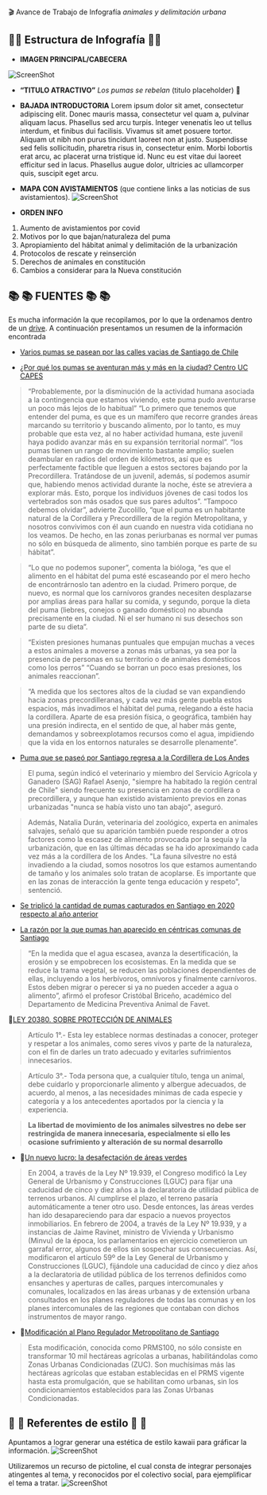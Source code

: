 :clapper: Avance de Trabajo de Infografía *animales y delimitación urbana*
 ## :memo::memo: Estructura de Infografía :memo::memo:

* **IMAGEN PRINCIPAL/CABECERA**

![ScreenShot](https://raw.githubusercontent.com/KugaGraphic/Avance-nov2/gh-pages/images/img1.png)

* **“TITULO ATRACTIVO”**
*Los pumas se rebelan* (titulo placeholder) :tiger2:

* **BAJADA INTRODUCTORIA**
Lorem ipsum dolor sit amet, consectetur adipiscing elit. Donec mauris massa, consectetur vel quam a, pulvinar aliquam lacus. Phasellus sed arcu turpis. Integer venenatis leo ut tellus interdum, et finibus dui facilisis. Vivamus sit amet posuere tortor. Aliquam ut nibh non purus tincidunt laoreet non at justo. Suspendisse sed felis sollicitudin, pharetra risus in, consectetur enim. Morbi lobortis erat arcu, ac placerat urna tristique id. Nunc eu est vitae dui laoreet efficitur sed in lacus. Phasellus augue dolor, ultricies ac ullamcorper quis, suscipit eget arcu.

* **MAPA CON AVISTAMIENTOS**
(que contiene links a las noticias de sus avistamientos).
![ScreenShot](https://raw.githubusercontent.com/KugaGraphic/Avance-nov2/gh-pages/images/map.png)

* **ORDEN INFO**
1. Aumento de avistamientos por covid
2. Motivos por lo que bajan/naturaleza del puma
3. Apropiamiento del hábitat animal y delimitación de la urbanización
4. Protocolos de rescate y reinserción
5. Derechos de animales en constitución
6. Cambios a considerar para la Nueva constitución

## :books: :books: FUENTES :books: :books:
Es mucha información la que recopilamos, por lo que la ordenamos dentro de un [drive](https://docs.google.com/document/d/1reXo6DDKXzos1mNe5oxarAWx1qf50OM49suVUDWXtjg/edit?usp=sharing). A continuación presentamos un resumen de la información encontrada


- [Varios pumas se pasean por las calles vacias de Santiago de Chile](https://www.lavanguardia.com/cribeo/fauna/20200403/48281739203/varios-pumas-pasean-por-calles-vacias-santiago-chile-confinamiento-coronavirus.html)

- [¿Por qué los pumas se aventuran más y más en la ciudad? Centro UC CAPES](http://www.capes.cl/2020/03/por-que-los-pumas-se-aventuran-mas-y-mas-en-la-ciudad/)

>“Probablemente, por la disminución de la actividad humana asociada a la contingencia que estamos viviendo, este puma pudo aventurarse un poco más lejos de lo habitual” “Lo primero que tenemos que entender del puma, es que es un mamífero que recorre grandes áreas marcando su territorio y buscando alimento, por lo tanto, es muy probable que esta vez, al no haber actividad humana, este juvenil haya podido avanzar más en su expansión territorial normal”.
>“los pumas tienen un rango de movimiento bastante amplio; suelen deambular en radios del orden de kilómetros, así que es perfectamente factible que lleguen a estos sectores bajando por la Precordillera. Tratándose de un juvenil, además, sí podemos asumir que, habiendo menos actividad durante la noche, éste se atreviera a explorar más. Esto, porque los individuos jóvenes de casi todos los vertebrados son más osados que sus pares adultos”.
>“Tampoco debemos olvidar”, advierte Zucolillo, “que el puma es un habitante natural de la Cordillera y Precordillera de la región Metropolitana, y nosotros convivimos con él aun cuando en nuestra vida cotidiana no los veamos. De hecho, en las zonas periurbanas es normal ver pumas no sólo en búsqueda de alimento, sino también porque es parte de su hábitat”.

>“Lo que no podemos suponer”, comenta la bióloga, “es que el alimento en el hábitat del puma esté escaseando por el mero hecho de encontrárnoslo tan adentro en la ciudad. Primero porque, de nuevo, es normal que los carnívoros grandes necesiten desplazarse por amplias áreas para hallar su comida, y segundo, porque la dieta del puma (liebres, conejos o ganado doméstico) no abunda precisamente en la ciudad. Ni el ser humano ni sus desechos son parte de su dieta”.

>“Existen presiones humanas puntuales que empujan muchas a veces a estos animales a moverse a zonas más urbanas, ya sea por la presencia de personas en su territorio o de animales domésticos como los perros” “Cuando se borran un poco esas presiones, los animales reaccionan”.

>“A medida que los sectores altos de la ciudad se van expandiendo hacia zonas precordilleranas, y cada vez más gente puebla estos espacios, más invadimos el hábitat del puma, relegando a éste hacia la cordillera. Aparte de esa presión física, o geográfica, también hay una presión indirecta, en el sentido de que, al haber más gente, demandamos y sobreexplotamos recursos como el agua, impidiendo que la vida en los entornos naturales se desarrolle plenamente”.


- [Puma que se paseó por Santiago regresa a la Cordillera de Los Andes](https://www.elmostrador.cl/generacion-m/2020/03/29/puma-que-se-paseo-por-santiago-regresa-a-la-cordillera-de-los-andes/)

>El puma, según indicó el veterinario y miembro del Servicio Agrícola y Ganadero (SAG) Rafael Asenjo, "siempre ha habitado la región central de Chile" siendo frecuente su presencia en zonas de cordillera o precordillera, y aunque han existido avistamiento previos en zonas urbanizadas "nunca se había visto uno tan abajo", aseguró.

>Además, Natalia Durán, veterinaria del zoológico, experta en animales salvajes, señaló que su aparición también puede responder a otros factores como la escasez de alimento provocada por la sequía y la urbanización, que en las últimas décadas se ha ido aproximando cada vez más a la cordillera de los Andes.
"La fauna silvestre no está invadiendo a la ciudad, somos nosotros los que estamos aumentando de tamaño y los animales solo tratan de acoplarse. Es importante que en las zonas de interacción la gente tenga educación y respeto", sentenció.

- [Se triplicó la cantidad de pumas capturados en Santiago en 2020 respecto al año anterior](https://www.adnradio.cl/ciencia/2020/08/05/se-triplico-la-cantidad-de-pumas-capturados-en-santiago-en-2020-respecto-al-ano-anterior.html)

- [La razón por la que pumas han aparecido en céntricas comunas de Santiago](https://www.24horas.cl/nacional/la-razon-por-la-que-pumas-han-aparecido-en-centricas-comunas-de-santiago-4058544)

>“En la medida que el agua escasea, avanza la desertificación, la erosión y se empobrecen los ecosistemas. En la medida que se reduce la trama vegetal, se reducen las poblaciones dependientes de ellas, incluyendo a los herbívoros, omnívoros y finalmente carnívoros. Estos deben migrar o perecer si ya no pueden acceder a agua o alimento”, afirmó el profesor Cristóbal Briceño, académico del Departamento de Medicina Preventiva Animal de Favet.


:page_with_curl:[LEY 20380. SOBRE PROTECCIÓN DE ANIMALES](http://bcn.cl/2idag) 

>Artículo 1°.- Esta ley establece normas destinadas a conocer, proteger y respetar a los animales, como seres vivos y parte de la naturaleza, con el fin de darles un trato adecuado y evitarles sufrimientos innecesarios.

>Artículo 3°.- Toda persona que, a cualquier título, tenga un animal, debe cuidarlo y proporcionarle alimento y albergue adecuados, de acuerdo, al menos, a las necesidades mínimas de cada especie y categoría y a los antecedentes aportados por la ciencia y la experiencia.

>**La libertad de movimiento de los animales silvestres no debe ser restringida de manera innecesaria, especialmente si ello les ocasione sufrimiento y alteración de su normal desarrollo**

- :page_with_curl:[Un nuevo lucro: la desafectación de áreas verdes](https://www.ciperchile.cl/2013/02/19/un-nuevo-lucro-la-desafectacion-de-areas-verdes/)

>En 2004, a través de la Ley Nº 19.939, el Congreso modificó la Ley General de Urbanismo y Construcciones (LGUC) para fijar una caducidad de cinco y diez años a la declaratoria de utilidad pública de terrenos urbanos. Al cumplirse el plazo, el terreno pasaría automáticamente a tener otro uso. Desde entonces, las áreas verdes han ido desapareciendo para dar espacio a nuevos proyectos inmobiliarios. En febrero de 2004, a través de la Ley Nº 19.939, y a instancias de Jaime Ravinet, ministro de Vivienda y Urbanismo (Minvu) de la época, los parlamentarios en ejercicio cometieron un garrafal error, algunos de ellos sin sospechar sus consecuencias. Así, modificaron el artículo 59º de la Ley General de Urbanismo y Construcciones (LGUC), fijándole una caducidad de cinco y diez años a la declaratoria de utilidad pública de los terrenos definidos como ensanches y aperturas de calles, parques intercomunales y comunales, localizados en las áreas urbanas y de extensión urbana consultados en los planes reguladores de todas las comunas y en los planes intercomunales de las regiones que contaban con dichos instrumentos de mayor rango.

- :page_with_curl:[Modificación al Plano Regulador Metropolitano de Santiago](https://www.ciperchile.cl/2014/02/17/aprobacion-del-prms100-y-la-%E2%80%9Ccaptura-del-estado%E2%80%9D-por-el-poder-economico/)

>Esta modificación, conocida como PRMS100, no sólo consiste en transformar 10 mil hectáreas agrícolas a urbanas, habilitándolas como Zonas Urbanas Condicionadas (ZUC). Son muchísimas más las hectáreas agrícolas que estaban establecidas en el PRMS vigente hasta esta promulgación, que se habilitan como urbanas, sin los condicionamientos establecidos para las Zonas Urbanas Condicionadas.

## :art: :art: Referentes de estilo :art: :art:
Apuntamos a lograr generar una estética de estilo kawaii para gráficar la información. 
![ScreenShot](https://raw.githubusercontent.com/KugaGraphic/Avance-nov2/gh-pages/images/kawaii.png)

Utilizaremos un recurso de pictoline, el cual consta de integrar personajes atingentes al tema, y reconocidos por el colectivo social, para ejemplificar el tema a tratar.
![ScreenShot](https://raw.githubusercontent.com/KugaGraphic/Avance-nov2/gh-pages/images/Ref1.png)


